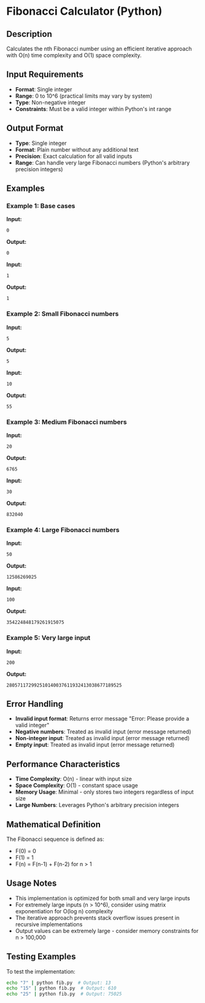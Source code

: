 # Fibonacci Calculator (Python)

## Description
Calculates the nth Fibonacci number using an efficient iterative approach with O(n) time complexity and O(1) space complexity.

## Input Requirements
- **Format**: Single integer
- **Range**: 0 to 10^6 (practical limits may vary by system)
- **Type**: Non-negative integer
- **Constraints**: Must be a valid integer within Python's int range

## Output Format
- **Type**: Single integer
- **Format**: Plain number without any additional text
- **Precision**: Exact calculation for all valid inputs
- **Range**: Can handle very large Fibonacci numbers (Python's arbitrary precision integers)

## Examples

### Example 1: Base cases
**Input:**
```
0
```
**Output:**
```
0
```

**Input:**
```
1
```
**Output:**
```
1
```

### Example 2: Small Fibonacci numbers
**Input:**
```
5
```
**Output:**
```
5
```

**Input:**
```
10
```
**Output:**
```
55
```

### Example 3: Medium Fibonacci numbers
**Input:**
```
20
```
**Output:**
```
6765
```

**Input:**
```
30
```
**Output:**
```
832040
```

### Example 4: Large Fibonacci numbers
**Input:**
```
50
```
**Output:**
```
12586269025
```

**Input:**
```
100
```
**Output:**
```
354224848179261915075
```

### Example 5: Very large input
**Input:**
```
200
```
**Output:**
```
280571172992510140037611932413038677189525
```

## Error Handling
- **Invalid input format**: Returns error message "Error: Please provide a valid integer"
- **Negative numbers**: Treated as invalid input (error message returned)
- **Non-integer input**: Treated as invalid input (error message returned)
- **Empty input**: Treated as invalid input (error message returned)

## Performance Characteristics
- **Time Complexity**: O(n) - linear with input size
- **Space Complexity**: O(1) - constant space usage
- **Memory Usage**: Minimal - only stores two integers regardless of input size
- **Large Numbers**: Leverages Python's arbitrary precision integers

## Mathematical Definition
The Fibonacci sequence is defined as:
- F(0) = 0
- F(1) = 1
- F(n) = F(n-1) + F(n-2) for n > 1

## Usage Notes
- This implementation is optimized for both small and very large inputs
- For extremely large inputs (n > 10^6), consider using matrix exponentiation for O(log n) complexity
- The iterative approach prevents stack overflow issues present in recursive implementations
- Output values can be extremely large - consider memory constraints for n > 100,000

## Testing Examples
To test the implementation:
```bash
echo "7" | python fib.py  # Output: 13
echo "15" | python fib.py  # Output: 610
echo "25" | python fib.py  # Output: 75025
```